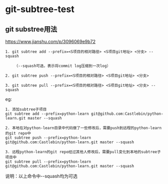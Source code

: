 # git-subtree-test

## git substree用法
https://www.jianshu.com/p/3096069e9b72

    1. git subtree add --prefix=<S项目的相对路径> <S项目git地址> <分支> --squash
        
        （--squash可选，表示将commit log压缩到一次log）
        
    2. git subtree push --prefix=<S项目的相对路径> <S项目git地址> <分支>
    
    3. git subtree pull --prefix=<S项目的相对路径> <S项目git地址> <分支> --squash
    
eg:
    
    1. 添加subtree子项目
    git subtree add --prefix=python-learn git@github.com:Castlebin/python-learn.git master --squash
    
    2. 本地在对python-learn目录中代码做了一些修改后，需要push到远程的python-learn的git repo中
    git subtree push --prefix=python-learn git@github.com:Castlebin/python-learn.git master --squash
    
    3. 远程python-learn的git repo经过其他人修改后，需要pull变化到本地的subtree子项目中
    git subtree pull --prefix=python-learn git@github.com:Castlebin/python-learn.git master --squash
    

说明：以上命令中--squash均为可选
